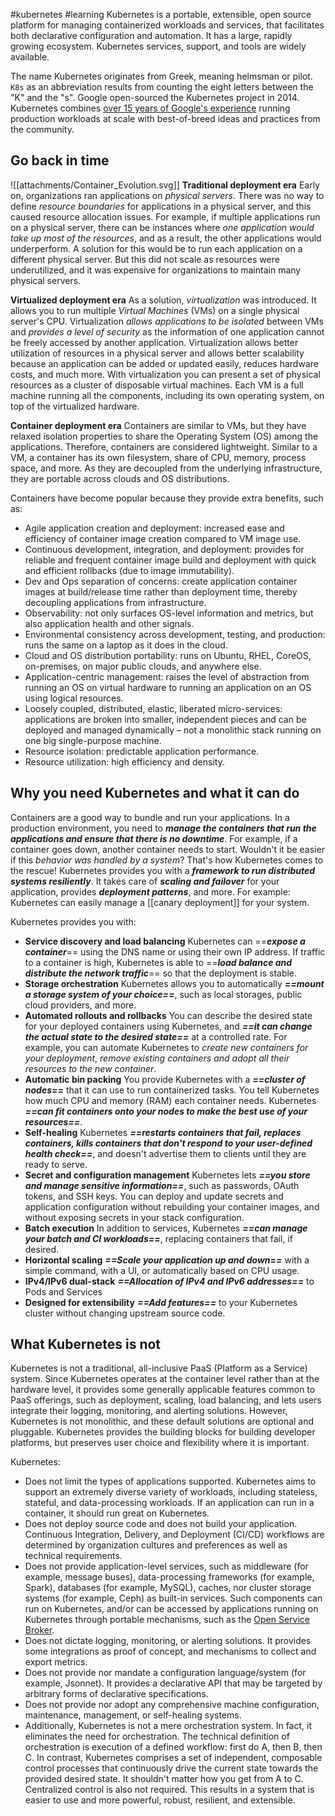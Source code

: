 #kubernetes #learning
Kubernetes is a portable, extensible, open source platform for managing containerized workloads and services, that facilitates both declarative configuration and automation. It has a large, rapidly growing ecosystem. Kubernetes services, support, and tools are widely available.

The name Kubernetes originates from Greek, meaning helmsman or pilot. `K8s` as an abbreviation results from counting the eight letters between the "K" and the "s". Google open-sourced the Kubernetes project in 2014. Kubernetes combines [over 15 years of Google's experience](https://kubernetes.io/blog/2015/04/borg-predecessor-to-kubernetes/) running production workloads at scale with best-of-breed ideas and practices from the community.

## Go back in time
![[attachments/Container_Evolution.svg]]
**Traditional deployment era**
Early on, organizations ran applications on *physical servers*. There was no way to define *resource boundaries* for applications in a physical server, and this caused resource allocation issues. For example, if multiple applications run on a physical server, there can be instances where *one application would take up most of the resources*, and as a result, the other applications would underperform. A solution for this would be to run each application on a different physical server. But this did not scale as resources were underutilized, and it was expensive for organizations to maintain many physical servers.

**Virtualized deployment era**
As a solution, *virtualization* was introduced. It allows you to run multiple *Virtual Machines* (VMs) on a single physical server's CPU. Virtualization *allows applications to be isolated* between VMs and *provides a level of security* as the information of one application cannot be freely accessed by another application.
Virtualization allows better utilization of resources in a physical server and allows better scalability because an application can be added or updated easily, reduces hardware costs, and much more. With virtualization you can present a set of physical resources as a cluster of disposable virtual machines.
Each VM is a full machine running all the components, including its own operating system, on top of the virtualized hardware.

**Container deployment era**
Containers are similar to VMs, but they have relaxed isolation properties to share the Operating System (OS) among the applications. Therefore, containers are considered lightweight. Similar to a VM, a container has its own filesystem, share of CPU, memory, process space, and more. As they are decoupled from the underlying infrastructure, they are portable across clouds and OS distributions.

Containers have become popular because they provide extra benefits, such as:

- Agile application creation and deployment: increased ease and efficiency of container image creation compared to VM image use.
- Continuous development, integration, and deployment: provides for reliable and frequent container image build and deployment with quick and efficient rollbacks (due to image immutability).
- Dev and Ops separation of concerns: create application container images at build/release time rather than deployment time, thereby decoupling applications from infrastructure.
- Observability: not only surfaces OS-level information and metrics, but also application health and other signals.
- Environmental consistency across development, testing, and production: runs the same on a laptop as it does in the cloud.
- Cloud and OS distribution portability: runs on Ubuntu, RHEL, CoreOS, on-premises, on major public clouds, and anywhere else.
- Application-centric management: raises the level of abstraction from running an OS on virtual hardware to running an application on an OS using logical resources.
- Loosely coupled, distributed, elastic, liberated micro-services: applications are broken into smaller, independent pieces and can be deployed and managed dynamically – not a monolithic stack running on one big single-purpose machine.
- Resource isolation: predictable application performance.
- Resource utilization: high efficiency and density.

## Why you need Kubernetes and what it can do

Containers are a good way to bundle and run your applications. In a production environment, you need to ***manage the containers that run the applications and ensure that there is no downtime***. For example, if a container goes down, another container needs to start. Wouldn't it be easier if this *behavior was handled by a system*?
That's how Kubernetes comes to the rescue! Kubernetes provides you with a ***framework to run distributed systems resiliently***. It takes care of ***scaling and failover*** for your application, provides ***deployment patterns***, and more. For example: Kubernetes can easily manage a [[canary deployment]] for your system.

Kubernetes provides you with:

- **Service discovery and load balancing** Kubernetes can ==***expose a container***== using the DNS name or using their own IP address. If traffic to a container is high, Kubernetes is able to ==***load balance and distribute the network traffic***== so that the deployment is stable.
- **Storage orchestration** Kubernetes allows you to automatically ***==mount a storage system of your choice==***, such as local storages, public cloud providers, and more.
- **Automated rollouts and rollbacks** You can describe the desired state for your deployed containers using Kubernetes, and ***==it can change the actual state to the desired state==*** at a controlled rate. For example, you can automate Kubernetes to *create new containers for your deployment*, *remove existing containers and adopt all their resources to the new container*.
- **Automatic bin packing** You provide Kubernetes with a ***==cluster of nodes==*** that it can use to run containerized tasks. You tell Kubernetes how much CPU and memory (RAM) each container needs. Kubernetes ***==can fit containers onto your nodes to make the best use of your resources==***.
- **Self-healing** Kubernetes ***==restarts containers that fail, replaces containers, kills containers that don't respond to your user-defined health check==***, and doesn't advertise them to clients until they are ready to serve.
- **Secret and configuration management** Kubernetes lets ***==you store and manage sensitive information==***, such as passwords, OAuth tokens, and SSH keys. You can deploy and update secrets and application configuration without rebuilding your container images, and without exposing secrets in your stack configuration.
- **Batch execution** In addition to services, Kubernetes ***==can manage your batch and CI workloads==***, replacing containers that fail, if desired.
- **Horizontal scaling** ***==Scale your application up and down==*** with a simple command, with a UI, or automatically based on CPU usage.
- **IPv4/IPv6 dual-stack** ***==Allocation of IPv4 and IPv6 addresses==*** to Pods and Services
- **Designed for extensibility** ***==Add features==*** to your Kubernetes cluster without changing upstream source code.

## What Kubernetes is not

Kubernetes is not a traditional, all-inclusive PaaS (Platform as a Service) system. Since Kubernetes operates at the container level rather than at the hardware level, it provides some generally applicable features common to PaaS offerings, such as deployment, scaling, load balancing, and lets users integrate their logging, monitoring, and alerting solutions. However, Kubernetes is not monolithic, and these default solutions are optional and pluggable. Kubernetes provides the building blocks for building developer platforms, but preserves user choice and flexibility where it is important.

Kubernetes:

- Does not limit the types of applications supported. Kubernetes aims to support an extremely diverse variety of workloads, including stateless, stateful, and data-processing workloads. If an application can run in a container, it should run great on Kubernetes.
- Does not deploy source code and does not build your application. Continuous Integration, Delivery, and Deployment (CI/CD) workflows are determined by organization cultures and preferences as well as technical requirements.
- Does not provide application-level services, such as middleware (for example, message buses), data-processing frameworks (for example, Spark), databases (for example, MySQL), caches, nor cluster storage systems (for example, Ceph) as built-in services. Such components can run on Kubernetes, and/or can be accessed by applications running on Kubernetes through portable mechanisms, such as the [Open Service Broker](https://openservicebrokerapi.org/).
- Does not dictate logging, monitoring, or alerting solutions. It provides some integrations as proof of concept, and mechanisms to collect and export metrics.
- Does not provide nor mandate a configuration language/system (for example, Jsonnet). It provides a declarative API that may be targeted by arbitrary forms of declarative specifications.
- Does not provide nor adopt any comprehensive machine configuration, maintenance, management, or self-healing systems.
- Additionally, Kubernetes is not a mere orchestration system. In fact, it eliminates the need for orchestration. The technical definition of orchestration is execution of a defined workflow: first do A, then B, then C. In contrast, Kubernetes comprises a set of independent, composable control processes that continuously drive the current state towards the provided desired state. It shouldn't matter how you get from A to C. Centralized control is also not required. This results in a system that is easier to use and more powerful, robust, resilient, and extensible.
